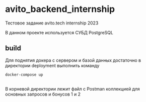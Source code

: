 # avito_backend_internship
Тестовое задание avito.tech internship 2023

В данном проекте используется СУБД PostgreSQL

## build
Для поднятия докера с сервером и базой данных достаточно в директории deployment выполнить команду
```bash
docker-compose up
```
##
В корневой директории лежит файл с Postman коллекцией для основных запросов и бонусов 1 и 2
